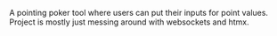 A pointing poker tool where users can put their inputs for point values. 
Project is mostly just messing around with websockets and htmx.